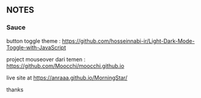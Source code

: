 ## NOTES

### Sauce

button toggle theme : https://github.com/hosseinnabi-ir/Light-Dark-Mode-Toggle-with-JavaScript

project mouseover dari temen : https://github.com/Moocchi/moocchi.github.io

live site at https://anraaa.github.io/MorningStar/

thanks
